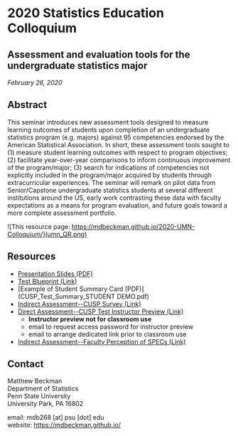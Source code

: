 # 2020 Statistics Education Colloquium

## Assessment and evaluation tools for the undergraduate statistics major

*February 26, 2020*

## Abstract

This seminar introduces new assessment tools designed to measure learning outcomes of students upon completion of an undergraduate statistics program (e.g. majors) against 95 competencies endorsed by the American Statistical Association.  In short, these assessment tools sought to (1) measure student learning outcomes with respect to program objectives; (2) facilitate year-over-year comparisons to inform continuous improvement of the program/major; (3) search for indications of competencies not explicitly included in the program/major acquired by students through extracurricular experiences.  The seminar will remark on pilot data from Senior/Capstone undergraduate statistics students at several different institutions around the US, early work contrasting these data with faculty expectations as a means for program evaluation, and future goals toward a more complete assessment portfolio.


![This resource page: https://mdbeckman.github.io/2020-UMN-Colloquium/](umn_QR.png)


## Resources

- [Presentation Slides (PDF)](202002-cusp-assessment.pdf)
- [Test Blueprint (Link)](https://bit.ly/2lGxurK)
- [Example of Student Summary Card (PDF)](CUSP_Test_Summary_STUDENT DEMO.pdf)
- [Indirect Assessment--CUSP Survey (Link)](https://pennstate.qualtrics.com/jfe/form/SV_73utHIevHKBFBiJ)
- [Direct Assessment--CUSP Test Instructor Preview (Link)](https://pennstate.qualtrics.com/jfe/form/SV_09cemM9ifT96qoZ)
    - **Instructor preview not for classroom use**
    - email to request access password for instructor preview
    - email to arrange dedicated link prior to classroom use
- [Indirect Assessment--Faculty Perception of SPECs (Link)](https://pennstate.qualtrics.com/jfe/form/SV_0PR5EHHHm08v6WV)  




## Contact

Matthew Beckman  
Department of Statistics  
Penn State University  
University Park, PA 16802  

email: mdb268 [at] psu [dot] edu  
website: <https://mdbeckman.github.io/>  

